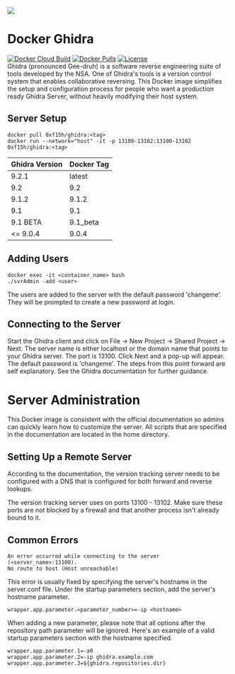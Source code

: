 ![](https://raw.githubusercontent.com/0xf15h/docker_ghidra/master/ghidra_logo.png)

# Docker Ghidra

[![Docker Cloud Build](https://img.shields.io/docker/cloud/build/0xf15h/ghidra.svg?style=popout)](https://hub.docker.com/r/0xf15h/ghidra) [![Docker Pulls](https://img.shields.io/docker/pulls/0xf15h/ghidra.svg?style=popout)](https://hub.docker.com/r/0xf15h/ghidra) [![License](https://img.shields.io/github/license/0xf15h/docker_ghidra.svg?style=popout)](https://hub.docker.com/r/0xf15h/ghidra)  
Ghidra (pronounced Gee-druh) is a software reverse engineering suite of tools developed by the NSA. One of Ghidra's tools is a version control system that enables collaborative reversing. This Docker image simplifies the setup and configuration process for people who want a production ready Ghidra Server, without heavily modifying their host system.

## Server Setup

```text
docker pull 0xf15h/ghidra:<tag>
docker run --network="host" -it -p 13100-13102:13100-13102 0xf15h/ghidra:<tag>
```

| Ghidra Version | Docker Tag |
|----------------|------------|
| 9.2.1          | latest     |
| 9.2            | 9.2        |
| 9.1.2          | 9.1.2      |
| 9.1            | 9.1        |
| 9.1 BETA       | 9.1_beta   |
| <= 9.0.4       | 9.0.4      |

## Adding Users

```text
docker exec -it <container_name> bash
./svrAdmin -add <user>
```

The users are added to the server with the default password 'changeme'. They will be prompted to create a new password at login.

## Connecting to the Server

Start the Ghidra client and click on File -> New Project -> Shared Project -> Next. The server name is either localhost or the domain name that points to your Ghidra server. The port is 13100. Click Next and a pop-up will appear. The default password is 'changeme'. The steps from this point forward are self explanatory. See the Ghidra documentation for further guidance.

# Server Administration

This Docker image is consistent with the official documentation so admins can quickly learn how to customize the server. All scripts that are specified in the documentation are located in the home directory.

## Setting Up a Remote Server

According to the documentation, the version tracking server needs to be configured with a DNS that is configured for both forward and reverse lookups.

The version tracking server uses on ports 13100 - 13102. Make sure these ports are not blocked by a firewall and that another process isn't already bound to it.

## Common Errors

```text
An error occurred while connecting to the server (<server_name>:13100).
No route to host (Host unreachable)
```

This error is usually fixed by specifying the server's hostname in the server.conf file. Under the startup parameters section, add the server's hostname parameter.

```text
wrapper.app.parameter.<parameter_number>=-ip <hostname>
```

When adding a new parameter, please note that all options after the repository path parameter will be ignored. Here's an example of a valid startup parameters section with the hostname specified.

```text
wrapper.app.parameter.1=-a0
wrapper.app.parameter.2=-ip ghidra.example.com
wrapper.app.parameter.3=${ghidra.repositories.dir}
```
